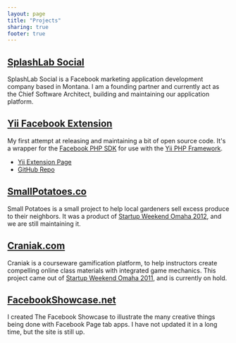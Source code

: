 ```yaml
---
layout: page
title: "Projects"
sharing: true
footer: true
---
```


## [SplashLab Social](http://splashlabsocial.com)

SplashLab Social is a Facebook marketing application development company based in Montana. I am a founding partner and currently act as the Chief Software Architect, building and maintaining our application platform.

## [Yii Facebook Extension](http://www.yiiframework.com/extension/facebook-opengraph/)

My first attempt at releasing and maintaining a bit of open source code. It's a wrapper for the [Facebook PHP SDK](http://developers.facebook.com/docs/reference/php/) for use with the [Yii PHP Framework](http://www.yiiframework.com/).

* [Yii Extension Page](http://www.yiiframework.com/extension/facebook-opengraph/)
* [GitHub Repo](https://github.com/splashlab/yii-facebook-opengraph)

## [SmallPotatoes.co](http://smallpotatoes.co)

Small Potatoes is a small project to help local gardeners sell excess produce to their neighbors. It was a product of [Startup Weekend Omaha 2012](http://www.siliconprairienews.com/2012/09/watch-the-eight-pitches-of-startup-weekend-omaha-video), and we are still maintaining it.

## [Craniak.com](http://craniak.com)

Craniak is a courseware gamification platform, to help instructors create compelling online class materials with integrated game mechanics. This project came out of [Startup Weekend Omaha 2011](http://www.siliconprairienews.com/2011/09/startup-weekend-omaha-the-18-teams-with-links-and-day-3-photos), and is currently on hold.

## [FacebookShowcase.net](http://facebookshowcase.net)

I created The Facebook Showcase to illustrate the many creative things being done with Facebook Page tab apps. I have not updated it in a long time, but the site is still up.